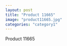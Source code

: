 ```yaml
---
layout: post
title: "Product 11665"
image: "product11665.jpg"
categories: "category1"
---
```

Product 11665
